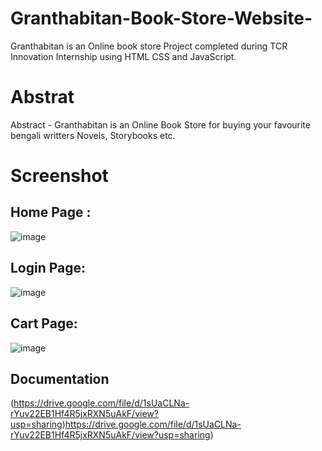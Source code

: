 # Granthabitan-Book-Store-Website-
Granthabitan is an Online book store Project completed during TCR Innovation Internship using HTML CSS and JavaScript.
# Abstrat
Abstract - Granthabitan is an Online Book Store for buying your favourite bengali writters Novels, Storybooks etc.
# Screenshot
## Home Page :
![image]((https://github.com/itssd10/grantha_bitan/assets/108353584/37bbb4bc-b1e3-4f06-9449-10c602368113)
)
## Login Page:
![image]((https://github.com/itssd10/grantha_bitan/assets/108353584/d4c20fca-aabf-4c0d-8825-5cd365a93bf6)
)
## Cart Page:
![image]((https://github.com/itssd10/grantha_bitan/assets/108353584/f6c7a49f-31ed-424f-a855-4d2dba6c7533)
)
## Documentation
(https://drive.google.com/file/d/1sUaCLNa-rYuv22EB1Hf4R5jxRXN5uAkF/view?usp=sharing)https://drive.google.com/file/d/1sUaCLNa-rYuv22EB1Hf4R5jxRXN5uAkF/view?usp=sharing)
